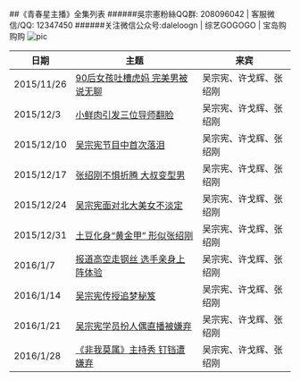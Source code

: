 ##《青春星主播》全集列表
######吳宗憲粉絲QQ群: 208096042  |  客服微信/QQ: 12347450
######关注微信公众号:daleloogn | 综艺GOGOGO | 宝岛购购购
![pic](http://imgsrc.baidu.com/forum/w%3D580/sign=cffc4b9a44a98226b8c12b2fba83b97a/5e0465d12f2eb938bf68b31dd2628535e4dd6f3f.jpg)

日期|主题|来宾
----|----|----
|2015/11/26|[90后女孩吐槽虎妈 完美男被说无聊](http://www.iqiyi.com/v_19rrkbun8o.html)|吴宗宪、许戈辉、张绍刚
|2015/12/3|[小鲜肉引发三位导师翻脸](http://www.iqiyi.com/v_19rrkapvis.html)|吴宗宪、许戈辉、张绍刚
|2015/12/10|[吴宗宪节目中首次落泪](http://www.iqiyi.com/v_19rrkinas8.html)|吴宗宪、许戈辉、张绍刚
|2015/12/17|[张绍刚不惧折腾 大叔变型男](http://www.iqiyi.com/v_19rrkgmip8.html)|吴宗宪、许戈辉、张绍刚
|2015/12/24|[吴宗宪面对北大美女不淡定](http://www.iqiyi.com/v_19rrkfliy0.html)|吴宗宪、许戈辉、张绍刚
|2015/12/31|[土豆化身“黄金甲” 形似张绍刚](http://www.iqiyi.com/v_19rrkejv7w.html)|吴宗宪、许戈辉、张绍刚
|2016/1/7|[报道高空走钢丝 选手亲身上阵体验](http://www.iqiyi.com/v_19rrl666r8.html)|吴宗宪、许戈辉、张绍刚
|2016/1/14|[吴宗宪传授追梦秘笈](http://www.iqiyi.com/v_19rrl57qjk.html)|吴宗宪、许戈辉、张绍刚
|2016/1/21|[吴宗宪学员扮人偶直播被嫌弃](http://www.iqiyi.com/v_19rrl47l7c.html)|吴宗宪、许戈辉、张绍刚
|2016/1/28|[《非我莫属》主持秀 钉铛遭嫌弃](http://www.iqiyi.com/v_19rrlbt9gk.html)|吴宗宪、许戈辉、张绍刚

